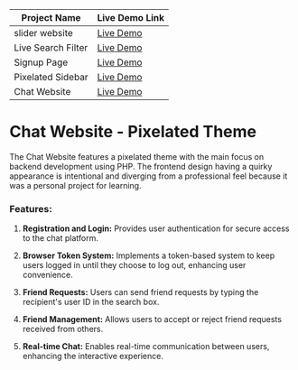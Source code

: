 
| Project Name | Live Demo Link |
|--------------|-----------------|
| slider website   | [Live Demo](https://chiragmalik4.github.io/Projects/2) |
| Live Search Filter | [Live Demo](https://chiragmalik4.github.io/Projects/Live-search-filter) |
| Signup Page | [Live Demo](https://chiragmalik4.github.io/Projects/signup-page/build) |
| Pixelated Sidebar | [Live Demo](https://chiragmalik4.github.io/Projects/pixelated/dist) |
| Chat Website | [Live Demo](https://chippy.rf.gd) |





# Chat Website - Pixelated Theme

The Chat Website features a pixelated theme with the main focus on backend development using PHP. The frontend design having a quirky appearance is intentional and diverging from a professional feel because it was a personal project for learning.

### Features:

1. **Registration and Login:** Provides user authentication for secure access to the chat platform.
   
2. **Browser Token System:** Implements a token-based system to keep users logged in until they choose to log out, enhancing user convenience.
   
3. **Friend Requests:** Users can send friend requests by typing the recipient's user ID in the search box. 

4. **Friend Management:** Allows users to accept or reject friend requests received from others.
   
5. **Real-time Chat:** Enables real-time communication between users, enhancing the interactive experience.


